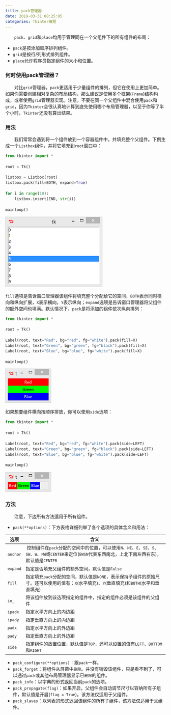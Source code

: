 ```yaml
---
title: pack管理器
date: 2019-03-31 08:25:05
categories: Tkinter编程
---
```

&emsp;&emsp;`pack`、`grid`和`place`均用于管理同在一个父组件下的所有组件的布局：

- `pack`是按添加顺序排列组件。
- `grid`是按行/列形式排列组件。
- `place`允许程序员指定组件的大小和位置。

<!--more-->
### 何时使用pack管理器？

&emsp;&emsp;对比`grid`管理器，`pack`更适用于少量组件的排列，但它在使用上更加简单。如果你需要创建相对复杂的布局结构，那么建议是使用多个框架(`Frame`)结构构成，或者使用`grid`管理器实现。注意，不要在同一个父组件中混合使用`pack`和`grid`，因为`Tkinter`会很认真地计算到底先使用哪个布局管理器，以至于你等了半个小时，`Tkinter`还没有算出结果。

### 用法

&emsp;&emsp;我们常常会遇到将一个组件放到一个容器组件中，并填充整个父组件。下例生成一个`Listbox`组件，并将它填充到`root`窗口中：

``` python
from tkinter import *
​
root = Tk()
​
listbox = Listbox(root)
listbox.pack(fill=BOTH, expand=True)
​
for i in range(10):
    listbox.insert(END, str(i))
​
mainloop()
```

<img src="./pack管理器/1.png">

`fill`选项是告诉窗口管理器该组件将填充整个分配给它的空间，`BOTH`表示同时横向和纵向扩展，`X`表示横向，`Y`表示纵向；`expand`选项是告诉窗口管理器将父组件的额外空间也填满。默认情况下，`pack`是将添加的组件依次纵向排列：

``` python
from tkinter import *
​
root = Tk()
​
Label(root, text="Red", bg="red", fg="white").pack(fill=X)
Label(root, text="Green", bg="green", fg="black").pack(fill=X)
Label(root, text="Blue", bg="blue", fg="white").pack(fill=X)
​
mainloop()
```

<img src="./pack管理器/2.png">

如果想要组件横向按顺序排放，你可以使用`side`选项：

``` python
from tkinter import *
​
root = Tk()
​
Label(root, text="Red", bg="red", fg="white").pack(side=LEFT)
Label(root, text="Green", bg="green", fg="black").pack(side=LEFT)
Label(root, text="Blue", bg="blue", fg="white").pack(side=LEFT)
​
mainloop()
```

<img src="./pack管理器/3.png">

### 方法

&emsp;&emsp;注意，下边所有方法适用于所有组件。

- `pack(**options)`：下方表格详细列举了各个选项的具体含义和用法：

选项     | 含义
---------|-----
`anchor` | 控制组件在`pack`分配的空间中的位置，可以使用`N`、`NE`、`E`、`SE`、`S`、`SW`、`W`、`NW`或`CENTER`来定位(`EWSN`代表东西南北，上北下南左西右东)，默认值是`CENTER`
`expand` | 指定是否填充父组件的额外空间，默认值是`False`
`fill`   | 指定填充`pack`分配的空间，默认值是`NONE`，表示保持子组件的原始尺寸。还可以使用的值有：`X`(水平填充)、`Y`(垂直填充)和`BOTH`(水平和垂直填充)
`in_`    | 将该组件放到该选项指定的组件中，指定的组件必须是该组件的父组件
`ipadx`  | 指定水平方向上的内边距
`ipady`  | 指定垂直方向上的内边距
`padx`   | 指定水平方向上的外边距
`pady`   | 指定垂直方向上的外边距
`side`   | 指定组件的放置位置，默认值是`TOP`，还可以设置的值有`LEFT`、`BOTTOM`和`RIGHT`

- `pack_configure(**options)`：跟`pack`一样。
- `pack_forget`：将组件从屏幕中`删除`。并没有销毁该组件，只是看不到了，可以通过`pack`或其他布局管理器显示已`删除`的组件。
- `pack_info`：以字典的形式返回当前`pack`的选项。
- `pack_propagate(flag)`：如果开启，父组件会自动调节尺寸以容纳所有子组件，默认值是开启(`flag = True`)。该方法仅适用于父组件。
- `pack_slaves`：以列表的形式返回该组件的所有子组件，该方法仅适用于父组件。